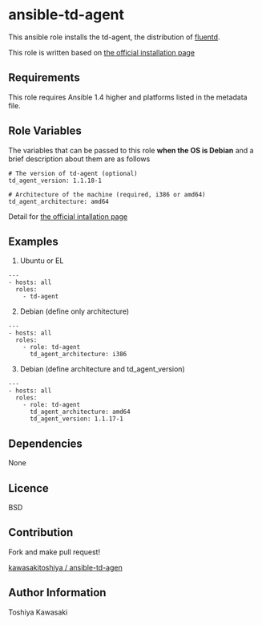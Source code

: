 # ansible-td-agent

This ansible role installs the td-agent, the distribution of [fluentd](http://fluentd.org/).

This role is written based on [the official installation page](http://docs.fluentd.org/categories/installation)

## Requirements

This role requires Ansible 1.4 higher and platforms listed in the metadata file.

## Role Variables

The variables that can be passed to this role **when the OS is Debian** and a brief description about them are as follows

```
# The version of td-agent (optional)
td_agent_version: 1.1.18-1

# Architecture of the machine (required, i386 or amd64)
td_agent_architecture: amd64
```

Detail for [the official intallation page](http://docs.fluentd.org/articles/install-by-deb)

## Examples

1) Ubuntu or EL
```
---
- hosts: all
  roles:
    - td-agent
```

2) Debian (define only architecture)
```
---
- hosts: all
  roles:
    - role: td-agent
      td_agent_architecture: i386
```

3) Debian (define architecture and td_agent_version)
```
---
- hosts: all
  roles:
    - role: td-agent
      td_agent_architecture: amd64
      td_agent_version: 1.1.17-1
```

## Dependencies

None

## Licence

BSD

## Contribution

Fork and make pull request!

[kawasakitoshiya / ansible-td-agen](https://github.com/kawasakitoshiya/ansible-td-agent)

## Author Information

Toshiya Kawasaki
